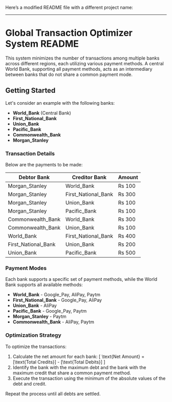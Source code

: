 Here’s a modified README file with a different project name:

---

# Global Transaction Optimizer System README

This system minimizes the number of transactions among multiple banks across different regions, each utilizing various payment methods. A central World Bank, supporting all payment methods, acts as an intermediary between banks that do not share a common payment mode.

## Getting Started

Let's consider an example with the following banks:

- **World_Bank** (Central Bank)
- **First_National_Bank**
- **Union_Bank**
- **Pacific_Bank**
- **Commonwealth_Bank**
- **Morgan_Stanley**

### Transaction Details

Below are the payments to be made:

| Debtor Bank           | Creditor Bank           | Amount  |
|-----------------------|-------------------------|---------|
| Morgan_Stanley        | World_Bank              | Rs 100  |
| Morgan_Stanley        | First_National_Bank     | Rs 300  |
| Morgan_Stanley        | Union_Bank              | Rs 100  |
| Morgan_Stanley        | Pacific_Bank            | Rs 100  |
| Commonwealth_Bank     | World_Bank              | Rs 300  |
| Commonwealth_Bank     | Union_Bank              | Rs 100  |
| World_Bank            | First_National_Bank     | Rs 400  |
| First_National_Bank   | Union_Bank              | Rs 200  |
| Union_Bank            | Pacific_Bank            | Rs 500  |

### Payment Modes

Each bank supports a specific set of payment methods, while the World Bank supports all available methods:

- **World_Bank** - Google_Pay, AliPay, Paytm
- **First_National_Bank** - Google_Pay, AliPay
- **Union_Bank** - AliPay
- **Pacific_Bank** - Google_Pay, Paytm
- **Morgan_Stanley** - Paytm
- **Commonwealth_Bank** - AliPay, Paytm

### Optimization Strategy

To optimize the transactions:

1. Calculate the net amount for each bank:
   \[
   \text{Net Amount} = [\text{Total Credits}] - [\text{Total Debits}]
   \]
2. Identify the bank with the maximum debt and the bank with the maximum credit that share a common payment method.
3. Execute the transaction using the minimum of the absolute values of the debt and credit.

Repeat the process until all debts are settled.



